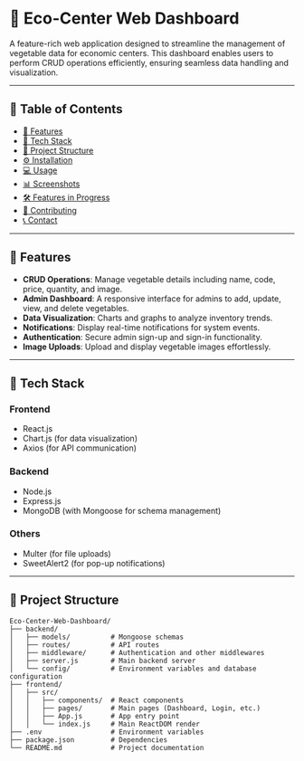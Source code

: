 # 🌿 Eco-Center Web Dashboard

A feature-rich web application designed to streamline the management of vegetable data for economic centers. This dashboard enables users to perform CRUD operations efficiently, ensuring seamless data handling and visualization.

---

## 📜 Table of Contents
- [🌟 Features](#-features)
- [🚀 Tech Stack](#-tech-stack)
- [📂 Project Structure](#-project-structure)
- [⚙️ Installation](#️-installation)
- [💻 Usage](#-usage)
- [📊 Screenshots](#-screenshots)
- [🛠️ Features in Progress](#%EF%B8%8F-features-in-progress)
- [🤝 Contributing](#-contributing)
- [📞 Contact](#-contact)

---

## 🌟 Features
- **CRUD Operations**: Manage vegetable details including name, code, price, quantity, and image.
- **Admin Dashboard**: A responsive interface for admins to add, update, view, and delete vegetables.
- **Data Visualization**: Charts and graphs to analyze inventory trends.
- **Notifications**: Display real-time notifications for system events.
- **Authentication**: Secure admin sign-up and sign-in functionality.
- **Image Uploads**: Upload and display vegetable images effortlessly.

---

## 🚀 Tech Stack
### Frontend
- React.js
- Chart.js (for data visualization)
- Axios (for API communication)

### Backend
- Node.js
- Express.js
- MongoDB (with Mongoose for schema management)

### Others
- Multer (for file uploads)
- SweetAlert2 (for pop-up notifications)

---

## 📂 Project Structure
```plaintext
Eco-Center-Web-Dashboard/
├── backend/
│   ├── models/          # Mongoose schemas
│   ├── routes/          # API routes
│   ├── middleware/      # Authentication and other middlewares
│   ├── server.js        # Main backend server
│   └── config/          # Environment variables and database configuration
├── frontend/
│   ├── src/
│   │   ├── components/  # React components
│   │   ├── pages/       # Main pages (Dashboard, Login, etc.)
│   │   ├── App.js       # App entry point
│   │   └── index.js     # Main ReactDOM render
├── .env                 # Environment variables
├── package.json         # Dependencies
└── README.md            # Project documentation
